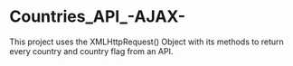 # Countries_API_-AJAX-
This project uses the XMLHttpRequest() Object with its methods to return every country and country flag from an API.
